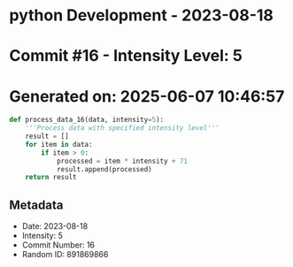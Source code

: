 ﻿# python Development - 2023-08-18
# Commit #16 - Intensity Level: 5
# Generated on: 2025-06-07 10:46:57
```python
def process_data_16(data, intensity=5):
    '''Process data with specified intensity level'''
    result = []
    for item in data:
        if item > 0:
            processed = item * intensity + 71
            result.append(processed)
    return result
```
## Metadata
- Date: 2023-08-18
- Intensity: 5
- Commit Number: 16
- Random ID: 891869866
